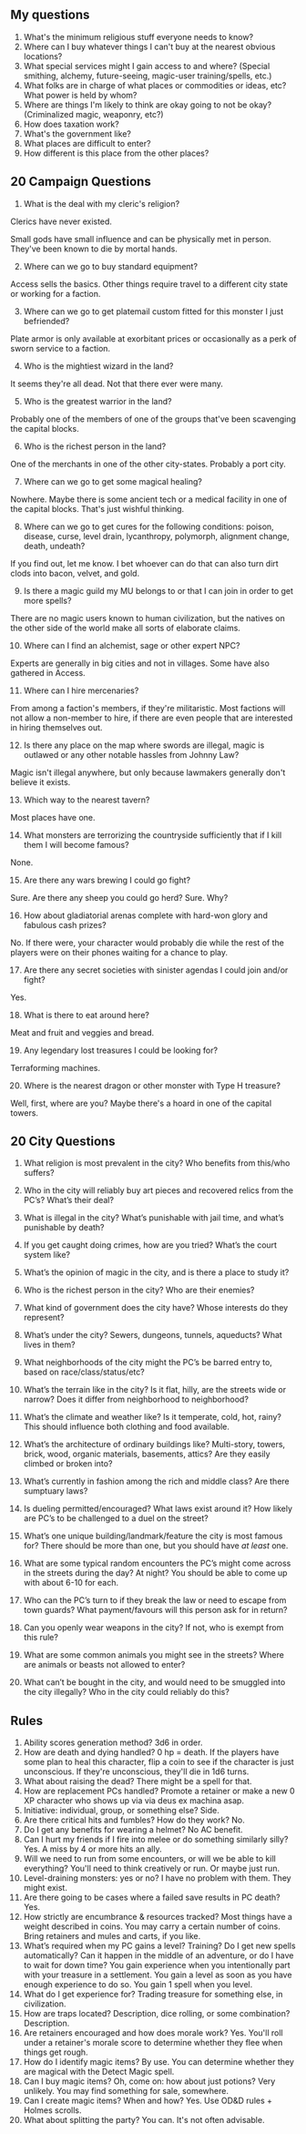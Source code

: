 ## My questions

1. What's the minimum religious stuff everyone needs to know?
2. Where can I buy whatever things I can't buy at the nearest obvious locations?
3. What special services might I gain access to and where? (Special smithing, alchemy, future-seeing, magic-user training/spells, etc.)
4. What folks are in charge of what places or commodities or ideas, etc? What power is held by whom?
5. Where are things I'm likely to think are okay going to not be okay? (Criminalized magic, weaponry, etc?)
6. How does taxation work?
7. What's the government like?
8. What places are difficult to enter?
9. How different is this place from the other places?

## 20 Campaign Questions

1. What is the deal with my cleric's religion?

Clerics have never existed.

Small gods have small influence and can be physically met in person. They've been known to die by mortal hands.

2. Where can we go to buy standard equipment?

Access sells the basics. Other things require travel to a different city state or working for a faction.

3. Where can we go to get platemail custom fitted for this monster I just befriended?

Plate armor is only available at exorbitant prices or occasionally as a perk of sworn service to a faction.

4. Who is the mightiest wizard in the land?

It seems they're all dead. Not that there ever were many.

5. Who is the greatest warrior in the land?

Probably one of the members of one of the groups that've been scavenging the capital blocks.

6. Who is the richest person in the land?

One of the merchants in one of the other city-states. Probably a port city. 

7. Where can we go to get some magical healing?

Nowhere. Maybe there is some ancient tech or a medical facility in one of the capital blocks. That's just wishful thinking.

8. Where can we go to get cures for the following conditions: poison, disease, curse, level drain, lycanthropy, polymorph, alignment change, death, undeath?

If you find out, let me know. I bet whoever can do that can also turn dirt clods into bacon, velvet, and gold.

9. Is there a magic guild my MU belongs to or that I can join in order to get more spells?

There are no magic users known to human civilization, but the natives on the other side of the world make all sorts of elaborate claims.

10. Where can I find an alchemist, sage or other expert NPC?

Experts are generally in big cities and not in villages. Some have also gathered in Access. 

11. Where can I hire mercenaries?

From among a faction's members, if they're militaristic. Most factions will not allow a non-member to hire, if there are even people that are interested in hiring themselves out.

12. Is there any place on the map where swords are illegal, magic is outlawed or any other notable hassles from Johnny Law?

Magic isn't illegal anywhere, but only because lawmakers generally don't believe it exists. 

13. Which way to the nearest tavern?

Most places have one. 

14. What monsters are terrorizing the countryside sufficiently that if I kill them I will become famous?

None.

15. Are there any wars brewing I could go fight?

Sure. Are there any sheep you could go herd? Sure. Why? 

16. How about gladiatorial arenas complete with hard-won glory and fabulous cash prizes?

No. If there were, your character would probably die while the rest of the players were on their phones waiting for a chance to play. 

17. Are there any secret societies with sinister agendas I could join and/or fight?

Yes. 

18. What is there to eat around here?

Meat and fruit and veggies and bread. 

19. Any legendary lost treasures I could be looking for?

Terraforming machines. 

20. Where is the nearest dragon or other monster with Type H treasure?

Well, first, where are you? Maybe there's a hoard in one of the capital towers. 

## 20 City Questions

1. What religion is most prevalent in the city? Who benefits from this/who suffers?

2. Who in the city will reliably buy art pieces and recovered relics from the PC’s? What’s their deal?

3. What is illegal in the city? What’s punishable with jail time, and what’s punishable by death?

4. If you get caught doing crimes, how are you tried? What’s the court system like?

5. What’s the opinion of magic in the city, and is there a place to study it?

6. Who is the richest person in the city? Who are their enemies?

7. What kind of government does the city have? Whose interests do they represent?

8. What’s under the city? Sewers, dungeons, tunnels, aqueducts? What lives in them?

9. What neighborhoods of the city might the PC’s be barred entry to, based on race/class/status/etc?

10. What’s the terrain like in the city? Is it flat, hilly, are the streets wide or narrow? Does it differ from neighborhood to neighborhood?

11. What’s the climate and weather like? Is it temperate, cold, hot, rainy? This should influence both clothing and food available.

12. What’s the architecture of ordinary buildings like? Multi-story, towers, brick, wood, organic materials, basements, attics? Are they easily climbed or broken into?

13. What’s currently in fashion among the rich and middle class? Are there sumptuary laws?

14. Is dueling permitted/encouraged? What laws exist around it? How likely are PC’s to be challenged to a duel on the street?

15. What’s one unique building/landmark/feature the city is most famous for? There should be more than one, but you should have *at least* one.

16. What are some typical random encounters the PC’s might come across in the streets during the day? At night? You should be able to come up with about 6-10 for each.

17. Who can the PC’s turn to if they break the law or need to escape from town guards? What payment/favours will this person ask for in return?

18. Can you openly wear weapons in the city? If not, who is exempt from this rule?

19. What are some common animals you might see in the streets? Where are animals or beasts not allowed to enter?

20. What can’t be bought in the city, and would need to be smuggled into the city illegally? Who in the city could reliably do this?

## Rules

1. Ability scores generation method? 
   3d6 in order.
2. How are death and dying handled?
   0 hp = death. If the players have some plan to heal this character, flip a coin to see if the character is just unconscious. If they're unconscious, they'll die in 1d6 turns.
3. What about raising the dead?
   There might be a spell for that.
4. How are replacement PCs handled?
   Promote a retainer or make a new 0 XP character who shows up via via deus ex machina asap.
5. Initiative: individual, group, or something else?
   Side.
6. Are there critical hits and fumbles? How do they work?
   No.
7. Do I get any benefits for wearing a helmet?
   No AC benefit.
8. Can I hurt my friends if I fire into melee or do something similarly silly?
   Yes. A miss by 4 or more hits an ally.
9. Will we need to run from some encounters, or will we be able to kill everything?
   You'll need to think creatively or run. Or maybe just run.
10. Level-draining monsters: yes or no?
    I have no problem with them. They might exist.
11. Are there going to be cases where a failed save results in PC death?
    Yes.
12. How strictly are encumbrance & resources tracked?
    Most things have a weight described in coins. You may carry a certain number of coins. Bring retainers and mules and carts, if you like.
13. What’s required when my PC gains a level? Training? Do I get new spells automatically? Can it happen in the middle of an adventure, or do I have to wait for down time?
    You gain experience when you intentionally part with your treasure in a settlement.
    You gain a level as soon as you have enough experience to do so.
    You gain 1 spell when you level.
14. What do I get experience for?
    Trading treasure for something else, in civilization.
15. How are traps located? Description, dice rolling, or some combination?
    Description.
16. Are retainers encouraged and how does morale work?
    Yes. You'll roll under a retainer's morale score to determine whether they flee when things get rough.
17. How do I identify magic items?
    By use. You can determine whether they are magical with the Detect Magic spell.
18. Can I buy magic items? Oh, come on: how about just potions?
    Very unlikely. You may find something for sale, somewhere.
19. Can I create magic items? When and how?
    Yes. Use OD&D rules + Holmes scrolls.
20. What about splitting the party?
    You can. It's not often advisable.

